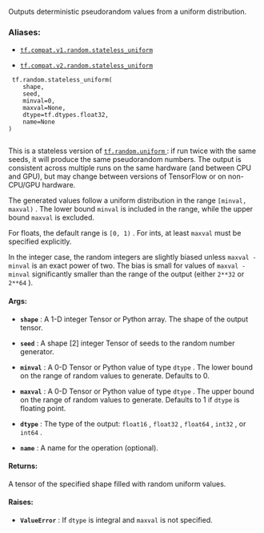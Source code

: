Outputs deterministic pseudorandom values from a uniform distribution.



### Aliases:

- [ `tf.compat.v1.random.stateless_uniform` ](/api_docs/python/tf/random/stateless_uniform)

- [ `tf.compat.v2.random.stateless_uniform` ](/api_docs/python/tf/random/stateless_uniform)



```
 tf.random.stateless_uniform(
    shape,
    seed,
    minval=0,
    maxval=None,
    dtype=tf.dtypes.float32,
    name=None
)
 
```

This is a stateless version of [ `tf.random.uniform` ](https://tensorflow.google.cn/api_docs/python/tf/random/uniform): if run twice with the
same seeds, it will produce the same pseudorandom numbers.  The output is
consistent across multiple runs on the same hardware (and between CPU
and GPU), but may change between versions of TensorFlow or on non-CPU/GPU
hardware.

The generated values follow a uniform distribution in the range
 `[minval, maxval)` . The lower bound  `minval`  is included in the range, while
the upper bound  `maxval`  is excluded.

For floats, the default range is  `[0, 1)` .  For ints, at least  `maxval`  must
be specified explicitly.

In the integer case, the random integers are slightly biased unless
 `maxval - minval`  is an exact power of two.  The bias is small for values of
 `maxval - minval`  significantly smaller than the range of the output (either
 `2**32`  or  `2**64` ).



#### Args:

- **`shape`** : A 1-D integer Tensor or Python array. The shape of the output tensor.

- **`seed`** : A shape [2] integer Tensor of seeds to the random number generator.

- **`minval`** : A 0-D Tensor or Python value of type  `dtype` . The lower bound on the
range of random values to generate.  Defaults to 0.

- **`maxval`** : A 0-D Tensor or Python value of type  `dtype` . The upper bound on the
range of random values to generate.  Defaults to 1 if  `dtype`  is floating
point.

- **`dtype`** : The type of the output:  `float16` ,  `float32` ,  `float64` ,  `int32` , or
 `int64` .

- **`name`** : A name for the operation (optional).



#### Returns:
A tensor of the specified shape filled with random uniform values.



#### Raises:

- **`ValueError`** : If  `dtype`  is integral and  `maxval`  is not specified.

